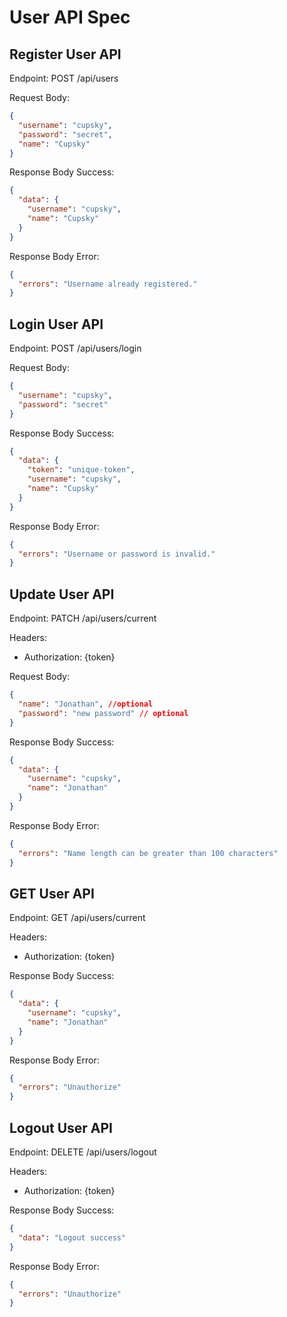 # User API Spec

## Register User API

Endpoint: POST /api/users

Request Body:

```json
{
  "username": "cupsky",
  "password": "secret",
  "name": "Cupsky"
}
```

Response Body Success:

```json
{
  "data": {
    "username": "cupsky",
    "name": "Cupsky"
  }
}
```

Response Body Error:

```json
{
  "errors": "Username already registered."
}
```

## Login User API

Endpoint: POST /api/users/login

Request Body:

```json
{
  "username": "cupsky",
  "password": "secret"
}
```

Response Body Success:

```json
{
  "data": {
    "token": "unique-token",
    "username": "cupsky",
    "name": "Cupsky"
  }
}
```

Response Body Error:

```json
{
  "errors": "Username or password is invalid."
}
```

## Update User API

Endpoint: PATCH /api/users/current

Headers:

- Authorization: {token}

Request Body:

```json
{
  "name": "Jonathan", //optional
  "password": "new password" // optional
}
```

Response Body Success:

```json
{
  "data": {
    "username": "cupsky",
    "name": "Jonathan"
  }
}
```

Response Body Error:

```json
{
  "errors": "Name length can be greater than 100 characters"
}
```

## GET User API

Endpoint: GET /api/users/current

Headers:

- Authorization: {token}

Response Body Success:

```json
{
  "data": {
    "username": "cupsky",
    "name": "Jonathan"
  }
}
```

Response Body Error:

```json
{
  "errors": "Unauthorize"
}
```

## Logout User API

Endpoint: DELETE /api/users/logout

Headers:

- Authorization: {token}

Response Body Success:

```json
{
  "data": "Logout success"
}
```

Response Body Error:

```json
{
  "errors": "Unauthorize"
}
```
